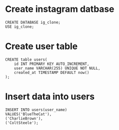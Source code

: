 # Create instagram datbase

```
CREATE DATABASE ig_clone;
USE ig_clone;
```

# Create user table

```
CREATE table users(
    id INT PRIMARY KEY AUTO_INCREMENT,
    user_name VARCHAR(255) UNIQUE NOT NULL,
    created_at TIMESTAMP DEFAULT now()
);
```

# Insert data into users

```
INSERT INTO users(user_name)
VALUES('BlueTheCat'),
('CharlieBrown'),
('ColtSteele');
```
